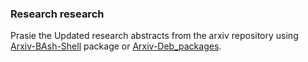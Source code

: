 ### Research research


Prasie the Updated research abstracts from the arxiv repository using [Arxiv-BAsh-Shell](https://salsa.debian.org/gorlapraveen-guest/Arxiv-Daily-updates-Shell_scripts) package or [Arxiv-Deb_packages](https://salsa.debian.org/gorlapraveen-guest/arxivdailydebianpackage).
